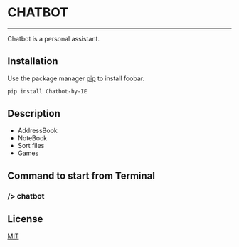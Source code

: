 # CHATBOT
___
Chatbot іs a personal assistant.

## Installation

Use the package manager [pip](https://pip.pypa.io/en/stable/) to install foobar.

```bash
pip install Chatbot-by-IE
```

## Description

* AddressBook
* NoteBook
* Sort files
* Games


## Command to start from Terminal

### /> chatbot


## License

[MIT](https://choosealicense.com/licenses/mit/)